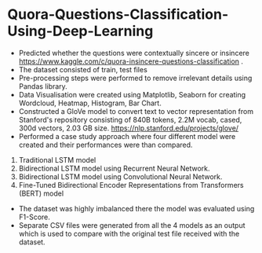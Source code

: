 # Quora-Questions-Classification-Using-Deep-Learning
- Predicted whether the questions were contextually sincere or insincere https://www.kaggle.com/c/quora-insincere-questions-classification .
- The dataset consisted of train, test files
- Pre-processing steps were performed to remove irrelevant details using Pandas library.
- Data Visualisation were created using Matplotlib, Seaborn for creating Wordcloud, Heatmap, Histogram, Bar Chart.
- Constructed a GloVe model to convert text to vector representation from Stanford's repository consisting of 840B tokens, 2.2M vocab, cased, 300d vectors, 2.03 GB size. https://nlp.stanford.edu/projects/glove/
- Performed a case study approach where four different model were created and their performances were than compared.
1. Traditional LSTM model
2. Bidirectional LSTM model using Recurrent Neural Network.
3. Bidirectional LSTM model using Convolutional Neural Network.
4. Fine-Tuned Bidirectional Encoder Representations from Transformers (BERT) model
- The dataset was highly imbalanced there the model was evaluated using F1-Score.
- Separate CSV files were generated from all the 4 models as an output which is used to compare with the original test file received with the dataset.
